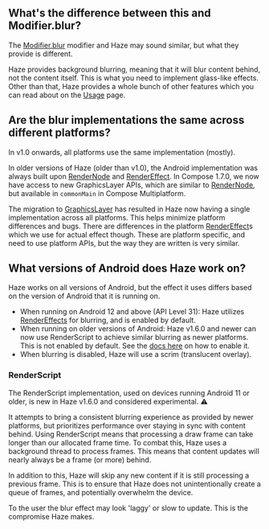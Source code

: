 
## What's the difference between this and Modifier.blur?

The [Modifier.blur](https://developer.android.com/reference/kotlin/androidx/compose/ui/Modifier#(androidx.compose.ui.Modifier).blur(androidx.compose.ui.unit.Dp,androidx.compose.ui.unit.Dp,androidx.compose.ui.draw.BlurredEdgeTreatment)) modifier and Haze may sound similar, but what they provide is different.

Haze provides background blurring, meaning that it will blur content behind, not the content itself. This is what you need to implement glass-like effects. Other than that, Haze provides a whole bunch of other features which you can read about on the [Usage](usage.md) page.

## Are the blur implementations the same across different platforms?

In v1.0 onwards, all platforms use the same implementation (mostly).

In older versions of Haze (older than v1.0), the Android implementation was always built upon [RenderNode][rendernode] and [RenderEffect][rendereffect]. In Compose 1.7.0, we now have access to new GraphicsLayer APIs, which are similar to [RenderNode][rendernode], but available in `commonMain` in Compose Multiplatform.

The migration to [GraphicsLayer][graphicslayer] has resulted in Haze now having a single implementation across all platforms. This helps minimize platform differences and bugs. There are differences in the platform [RenderEffect][rendereffect]s which we use for actual effect though. These are platform specific, and need to use platform APIs, but the way they are written is very similar.

## What versions of Android does Haze work on?

Haze works on all versions of Android, but the effect it uses differs based on the version of Android that it is running on.

- When running on Android 12 and above (API Level 31): Haze utilizes [RenderEffects][rendereffect] for blurring, and is enabled by default.
- When running on older versions of Android: Haze v1.6.0 and newer can now use RenderScript to achieve similar blurring as newer platforms. This is not enabled by default. See the [docs here](usage.md#enabling-blur) on how to enable it.
- When blurring is disabled, Haze will use a scrim (translucent overlay).

### RenderScript

The RenderScript implementation, used on devices running Android 11 or older, is new in Haze v1.6.0 and considered experimental. ⚠️

It attempts to bring a consistent blurring experience as provided by newer platforms, but prioritizes performance over staying in sync with content behind. Using RenderScript means that processing a draw frame can take longer than our allocated frame time. To combat this, Haze uses a background thread to process frames. This means that content updates will nearly always be a frame (or more) behind. 

In addition to this, Haze will skip any new content if it is still processing a previous frame. This is to ensure that Haze does not unintentionally create a queue of frames, and potentially overwhelm the device.

To the user the blur effect may look 'laggy' or slow to update. This is the compromise Haze makes.

 [rendernode]: https://developer.android.com/reference/android/graphics/RenderNode
 [rendereffect]: https://developer.android.com/reference/android/graphics/RenderEffect
 [graphicslayer]: https://duckduckgo.com/?q=graphicslayer+compose&t=osx
